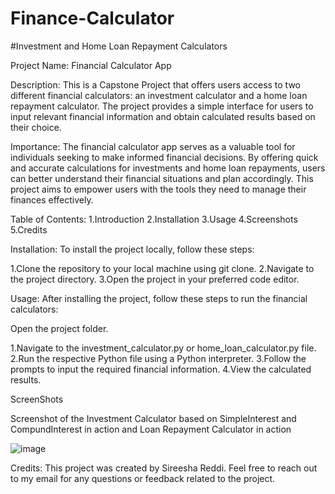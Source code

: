 # Finance-Calculator
#Investment and Home Loan Repayment Calculators

Project Name: Financial Calculator App

Description: This is a Capstone Project that offers users access to two different financial calculators: an investment calculator and a home loan repayment calculator. The project provides a simple interface for users to input relevant financial information and obtain calculated results based on their choice.

Importance: The financial calculator app serves as a valuable tool for individuals seeking to make informed financial decisions. By offering quick and accurate calculations for investments and home loan repayments, users can better understand their financial situations and plan accordingly. This project aims to empower users with the tools they need to manage their finances effectively.

Table of Contents: 1.Introduction 2.Installation 3.Usage 4.Screenshots 5.Credits

Installation: To install the project locally, follow these steps:

1.Clone the repository to your local machine using git clone. 2.Navigate to the project directory. 3.Open the project in your preferred code editor.

Usage: After installing the project, follow these steps to run the financial calculators:

Open the project folder.

1.Navigate to the investment_calculator.py or home_loan_calculator.py file. 2.Run the respective Python file using a Python interpreter. 3.Follow the prompts to input the required financial information. 4.View the calculated results.

ScreenShots

Screenshot of the Investment Calculator based on SimpleInterest and CompundInterest in action and  Loan Repayment Calculator in action



![image](https://github.com/sireesha86/Finance-Calculator/assets/154280890/895ac6ca-9e3e-4f68-96d2-ee544407b56f)



Credits: This project was created by Sireesha Reddi. Feel free to reach out to my email for any questions or feedback related to the project.
